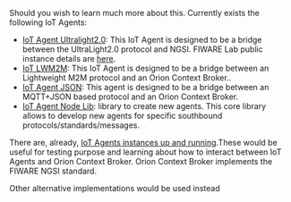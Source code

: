 Should you wish to learn much more about this. Currently exists the following IoT Agents:

- [IoT Agent Ultralight2.0](https://github.com/Fiware/iot.IoTagent-UL): This IoT Agent is designed to be a bridge between the UltraLight2.0 protocol and NGSI. FIWARE Lab public instance details are [here](https://catalogue.fiware.org/enablers/backend-device-management-idas/instances). 
- [IoT LWM2M](https://github.com/Fiware/iot.IoTagent-LWM2M): This IoT Agent is designed to be a bridge between an Lightweight M2M protocol and an Orion Context Broker.. 
- [IoT Agent JSON](https://github.com/Fiware/iot.IoTagent-JSON): This agent is designed to be a bridge between an MQTT+JSON based protocol and an Orion Context Broker.
- [IoT Agent Node Lib](https://github.com/Fiware/iot.IoTagent-node-lib): library to create new agents. This core library allows to develop new agents for specific southbound protocols/standards/messages.

There are, already, [IoT Agents instances up and running](https://catalogue.fiware.org/enablers/backend-device-management-idas/instances).These would be useful for testing purpose and learning about how to interact between IoT Agents and Orion Context Broker. 
Orion Context Broker implements the FIWARE NGSI standard. 

Other alternative implementations would be used instead
